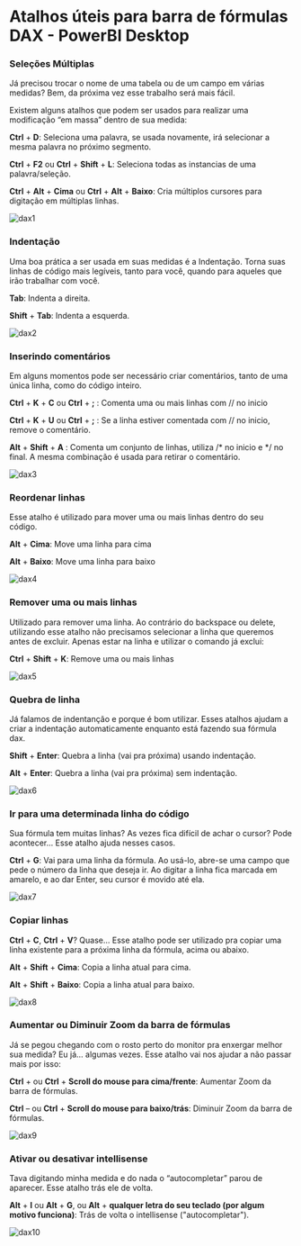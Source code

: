 # Atalhos úteis para barra de fórmulas DAX - PowerBI Desktop

### Seleções Múltiplas

Já precisou trocar o nome de uma tabela ou de um campo em várias medidas? Bem, da próxima vez esse trabalho será mais fácil.

Existem alguns atalhos que podem ser usados para realizar uma modificação “em massa” dentro de sua medida:

**Ctrl** + **D**: Seleciona uma palavra, se usada novamente, irá selecionar a mesma palavra no próximo segmento.

**Ctrl** + **F2** ou **Ctrl** + **Shift** + **L**: Seleciona todas as instancias de uma palavra/seleção.

**Ctrl** + **Alt** + **Cima** ou **Ctrl** + **Alt** + **Baixo**: Cria múltiplos cursores para digitação em múltiplas linhas.

![dax1](/assets/images/tidax.gif#center)

### Indentação

Uma boa prática a ser usada em suas medidas é a Indentação. Torna suas linhas de código mais legíveis, tanto para você, quando para aqueles que irão trabalhar com você.

**Tab**: Indenta a direita.

**Shift** + **Tab**: Indenta a esquerda.

![dax2](/assets/images/tidax2.gif#center)

### Inserindo comentários

Em alguns momentos pode ser necessário criar comentários, tanto de uma única linha, como do código inteiro.

**Ctrl** + **K** + **C** ou **Ctrl** + **;** : Comenta uma ou mais linhas com // no inicio

**Ctrl** + **K** + **U** ou **Ctrl** + **;** : Se a linha estiver comentada com // no inicio, remove o comentário.

**Alt** + **Shift** + **A** : Comenta um conjunto de linhas, utiliza /* no inicio e */ no final. A mesma combinação é usada para retirar o comentário.

![dax3](/assets/images/tidax3.gif#center)

### Reordenar linhas

Esse atalho é utilizado para mover uma ou mais linhas dentro do seu código.

**Alt** + **Cima**: Move uma linha para cima

**Alt** + **Baixo**: Move uma linha para baixo

![dax4](/assets/images/tidax4.gif#center)

### Remover uma ou mais linhas

Utilizado para remover uma linha. Ao contrário do backspace ou delete, utilizando esse atalho não precisamos selecionar a linha que queremos antes de excluir. Apenas estar na linha e utilizar o comando já exclui:

**Ctrl** + **Shift** + **K**: Remove uma ou mais linhas

![dax5](/assets/images/tidax5.gif#center)

### Quebra de linha

Já falamos de indentanção e porque é bom utilizar. Esses atalhos ajudam a criar a indentação automaticamente enquanto está fazendo sua fórmula dax.

**Shift** + **Enter**: Quebra a linha (vai pra próxima) usando indentação.

**Alt** + **Enter**: Quebra a linha (vai pra próxima) sem indentação.

![dax6](/assets/images/tidax6.gif#center)

### Ir para uma determinada linha do código

Sua fórmula tem muitas linhas? As vezes fica difícil de achar o cursor? Pode acontecer... Esse atalho ajuda nesses casos.

**Ctrl** + **G**: Vai para uma linha da fórmula. Ao usá-lo, abre-se uma campo que pede o número da linha que deseja ir. Ao digitar a linha fica marcada em amarelo, e ao dar Enter, seu cursor é movido até ela.

![dax7](/assets/images/tidax7.gif#center)

### Copiar linhas

**Ctrl** + **C**, **Ctrl** + **V**? Quase... Esse atalho pode ser utilizado pra copiar uma linha existente para a próxima linha da fórmula, acima ou abaixo.

**Alt** + **Shift** + **Cima**: Copia a linha atual para cima.

**Alt** + **Shift** + **Baixo**: Copia a linha atual para baixo.

![dax8](/assets/images/tidax8.gif#center)

### Aumentar ou Diminuir Zoom da barra de fórmulas

Já se pegou chegando com o rosto perto do monitor pra enxergar melhor sua medida? Eu já... algumas vezes. Esse atalho vai nos ajudar a não passar mais por isso:

**Ctrl** + ou **Ctrl** + **Scroll do mouse para cima/frente**: Aumentar Zoom da barra de fórmulas.

**Ctrl** – ou **Ctrl** + **Scroll do mouse para baixo/trás**: Diminuir Zoom da barra de fórmulas.

![dax9](/assets/images/tidax9.gif#center)

### Ativar ou desativar intellisense

Tava digitando minha medida e do nada o “autocompletar” parou de aparecer. Esse atalho trás ele de volta.

**Alt** + **I** ou **Alt** + **G**, ou **Alt** + **qualquer letra do seu teclado (por algum motivo funciona)**: Trás de volta o intellisense ("autocompletar").

![dax10](/assets/images/tidax10.gif#center)